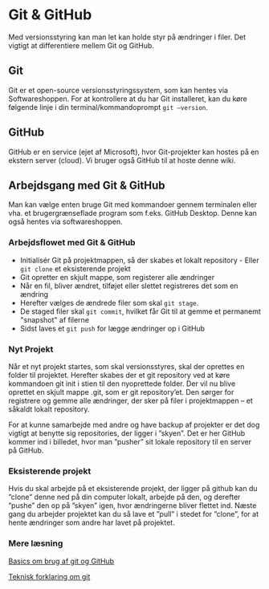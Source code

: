 # Git & GitHub 
Med versionsstyring kan man let kan holde styr på ændringer i filer. Det vigtigt at differentiere mellem Git og GitHub.
## Git
Git er et open-source versionsstyringssystem, som kan hentes via Softwareshoppen. For at kontrollere at du har Git installeret, kan du køre følgende linje i din terminal/kommandoprompt ```git –version```. 

## GitHub
GitHub er en service (ejet af Microsoft), hvor Git-projekter kan hostes på en ekstern server (cloud). Vi bruger også GitHub til at hoste denne wiki.

## Arbejdsgang med Git & GitHub
Man kan vælge enten bruge Git med kommandoer gennem terminalen eller vha. et brugergrænseflade program som f.eks. GitHub Desktop. Denne kan også hentes via softwareshoppen.

### Arbejdsflowet med Git & GitHub

* Initialisér Git på projektmappen, så der skabes et lokalt repository - Eller ```git clone``` et eksisterende projekt
* Git opretter en skjult mappe, som registerer alle ændringer
* Når en fil, bliver ændret, tilføjet eller slettet registreres det som en ændring
* Herefter vælges de ændrede filer som skal ```git stage```.
* De staged filer skal ```git commit```, hvilket får Git til at gemme et permanemt "snapshot" af filerne
* Sidst laves et ```git push``` for lægge ændringer op i GitHub 

### Nyt Projekt
Når et nyt projekt startes, som skal versionsstyres, skal der oprettes en folder til projektet. Herefter skabes der et git repository ved at køre kommandoen git init i stien til den nyoprettede folder. Der vil nu blive oprettet en skjult mappe .git, som er git repository’et. Den sørger for registrere og gemme alle ændringer, der sker på filer i projektmappen – et såkaldt lokalt repository.

For at kunne samarbejde med andre og have backup af projekter er det dog vigtigt at benytte sig repositories, der ligger i ”skyen”. Det er her GitHub kommer ind i billedet, hvor man ”pusher” sit lokale repository til en server på GitHub.

### Eksisterende projekt
Hvis du skal arbejde på et eksisterende projekt, der ligger på github kan du ”clone” denne ned på din computer lokalt, arbejde på den, og derefter ”pushe” den op på ”skyen” igen, hvor ændringerne bliver flettet ind. 
Næste gang du arbejder projektet kan du så lave et ”pull” i stedet for ”clone”, for at hente ændringer som andre har lavet på projektet. 

### Mere læsning

[Basics om brug af git og GitHub](https://www.freecodecamp.org/news/learn-the-basics-of-git-in-under-10-minutes-da548267cc91/)

[Teknisk forklaring om git](https://how-to.dev/how-git-stores-data)

